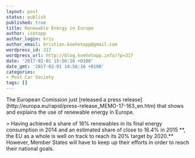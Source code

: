 ```yaml
---
layout: post
status: publish
published: true
title: Renewable Energy in Europe
author: isotopp
author_login: kris
author_email: kristian.koehntopp@gmail.com
wordpress_id: 317
wordpress_url: http://blog.koehntopp.info/?p=317
date: '2017-02-01 15:56:16 +0100'
date_gmt: '2017-02-01 14:56:16 +0100'
categories:
- Post Car Society
tags: []
---
```

<p>The European Comission&nbsp;just [released a press release](http://europa.eu/rapid/press-release_MEMO-17-163_en.htm) that shows and explains the use of renewable energy in Europe.</p>
<p>> Having achieved a share of 16% renewables in its final energy consumption in 2014 and an estimated share of close to 16.4% in 2015 **, the EU as a whole is well on track to reach its 20% target by 2020.** However, Member States will have to keep up their efforts in order to reach their national goals.</p>
<p> &nbsp;</p>
